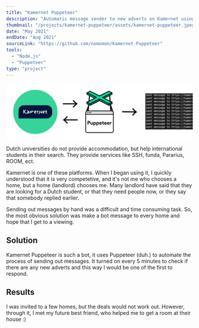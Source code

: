 ```yaml
---
title: "Kamernet Puppeteer"
description: "Automatic message sender to new adverts on Kamernet using puppeteer."
thumbnail: "/projects/kamernet-puppeteer/assets/kamernet-puppeteer.jpeg"
date: "May 2021"
endDate: "Aug 2021"
sourceLink: "https://github.com/nomomon/Kamernet-Puppeteer"
tools:
  - "Node.js"
  - "Puppeteer"
type: "project"
---
```


![banner](./assets/kamernet-puppeteer.jpeg)

Dutch universities do not provide accommodation, but help international students in their search. They provide services like SSH, funda, Pararius, ROOM, ect.

Kamernet is one of these platforms. When I began using it, I quickly understood that it is very competetive, and it's not me who chooses a home, but a home (landlord) chooses me. Many landlord have said that they are looking for a Dutch student, or that they need people now, or they say that somebody replied earlier.

Sending out messages by hand was a difficult and time consuming task. So, the most obvious solution was make a bot message to every home and hope that I get to a viewing.

## Solution

Kamernet Puppeteer is such a bot, it uses Puppeteer (duh.) to automate the process of sending out messages. It turned on every 5 minutes to check if there are any new adverts and this way I would be one of the first to respond.

## Results

I was invited to a few homes, but the deals would not work out. However, through it, I met my future best friend, who helped me to get a room at their house :)

